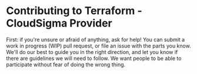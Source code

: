 # Contributing to Terraform - CloudSigma Provider


First: if you're unsure or afraid of anything, ask for help! You can submit a work in progress (WIP) pull request, or file
an issue with the parts you know. We'll do our best to guide you in the right direction, and let you know if there are
guidelines we will need to follow. We want people to be able to participate without fear of doing the wrong thing.
